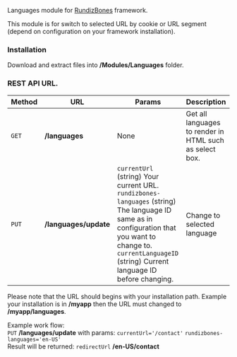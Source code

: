 Languages module for [RundizBones] framework.

This module is for switch to selected URL by cookie or URL segment (depend on configuration on your framework installation).

### Installation
Download and extract files into **/Modules/Languages** folder.

### REST API URL.
| Method | URL | Params | Description |
| --- | --- | --- | --- |
| `GET` | **/languages** | None | Get all languages to render in HTML such as select box. |
| `PUT` | **/languages/update** | `currentUrl` (string) Your current URL.<br>`rundizbones-languages` (string) The language ID same as in configuration that you want to change to.<br>`currentLanguageID` (string) Current language ID before changing. | Change to selected language |

Please note that the URL should begins with your installation path. Example your installation is in **/myapp** then the URL must changed to **/myapp/languages**.

Example work flow:<br>
`PUT` **/languages/update** with params: `currentUrl='/contact'` `rundizbones-languages='en-US'`<br>
Result will be returned: `redirectUrl` **/en-US/contact**

[RundizBones]:https://github.com/RundizBones/framework
